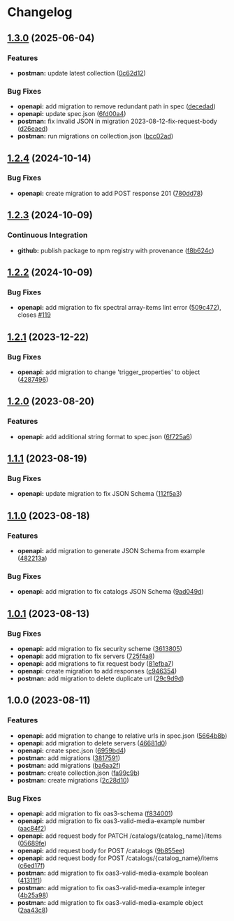 # Changelog

## [1.3.0](https://github.com/braze-community/braze-specification/compare/v1.2.4...v1.3.0) (2025-06-04)


### Features

* **postman:** update latest collection ([0c62d12](https://github.com/braze-community/braze-specification/commit/0c62d12393d94dc110b74cd06674f2204fe7df70))


### Bug Fixes

* **openapi:** add migration to remove redundant path in spec ([decedad](https://github.com/braze-community/braze-specification/commit/decedad701d8eeefd4486acc57a0645f7de37062))
* **openapi:** update spec.json ([6fd00a4](https://github.com/braze-community/braze-specification/commit/6fd00a4e1b70d070c93d4057873da079730028ee))
* **postman:** fix invalid JSON in migration 2023-08-12-fix-request-body ([d26eaed](https://github.com/braze-community/braze-specification/commit/d26eaed5c7c9b096e7a4e9c1de79323749ff6c61))
* **postman:** run migrations on collection.json ([bcc02ad](https://github.com/braze-community/braze-specification/commit/bcc02ad465b2e1dd84a32eaa4bc515f50b4d4cfc))

## [1.2.4](https://github.com/braze-community/braze-specification/compare/v1.2.3...v1.2.4) (2024-10-14)


### Bug Fixes

* **openapi:** create migration to add POST response 201 ([780dd78](https://github.com/braze-community/braze-specification/commit/780dd78d9404ecf6a6d940ce40c545d036f083b1))

## [1.2.3](https://github.com/braze-community/braze-specification/compare/v1.2.2...v1.2.3) (2024-10-09)


### Continuous Integration

* **github:** publish package to npm registry with provenance ([f8b624c](https://github.com/braze-community/braze-specification/commit/f8b624c71d090be39d9fcc8c76789b338441223d))

## [1.2.2](https://github.com/braze-community/braze-specification/compare/v1.2.1...v1.2.2) (2024-10-09)

### Bug Fixes

- **openapi:** add migration to fix spectral array-items lint error ([509c472](https://github.com/braze-community/braze-specification/pull/119/commits/509c472e7e98a75eb2221fdf1b452ff60eeed293)), closes [#119](https://github.com/braze-community/braze-specification/pull/119)

## [1.2.1](https://github.com/braze-community/braze-specification/compare/v1.2.0...v1.2.1) (2023-12-22)

### Bug Fixes

- **openapi:** add migration to change 'trigger_properties' to object ([4287496](https://github.com/braze-community/braze-specification/commit/4287496ed8b538f0895641f82e1ef5a54b59edb6))

## [1.2.0](https://github.com/braze-community/braze-specification/compare/v1.1.1...v1.2.0) (2023-08-20)

### Features

- **openapi:** add additional string format to spec.json ([6f725a6](https://github.com/braze-community/braze-specification/commit/6f725a66609b43ea6cb3239f7d52a5c65036d149))

## [1.1.1](https://github.com/braze-community/braze-specification/compare/v1.1.0...v1.1.1) (2023-08-19)

### Bug Fixes

- **openapi:** update migration to fix JSON Schema ([112f5a3](https://github.com/braze-community/braze-specification/commit/112f5a31873ee49dfff882f713014c37f5423196))

## [1.1.0](https://github.com/braze-community/braze-specification/compare/v1.0.1...v1.1.0) (2023-08-18)

### Features

- **openapi:** add migration to generate JSON Schema from example ([482213a](https://github.com/braze-community/braze-specification/commit/482213ae177abc711462432d68cbc612f5261530))

### Bug Fixes

- **openapi:** add migration to fix catalogs JSON Schema ([9ad049d](https://github.com/braze-community/braze-specification/commit/9ad049dca83edab9cac3471537e5aeb2fde576dc))

## [1.0.1](https://github.com/braze-community/braze-specification/compare/v1.0.0...v1.0.1) (2023-08-13)

### Bug Fixes

- **openapi:** add migration to fix security scheme ([3613805](https://github.com/braze-community/braze-specification/commit/3613805165d3b9f9acb1e345b9d7987d7d877e38))
- **openapi:** add migration to fix servers ([725f4a8](https://github.com/braze-community/braze-specification/commit/725f4a8be731dc58741335cab1b7247101e9625e))
- **openapi:** add migrations to fix request body ([81efba7](https://github.com/braze-community/braze-specification/commit/81efba7558728becc26cd3a35f0595abec9620b3))
- **openapi:** create migration to add responses ([c946354](https://github.com/braze-community/braze-specification/commit/c9463541e2348d7d87e18fdc3822a1570fea2e0b))
- **postman:** add migration to delete duplicate url ([29c9d9d](https://github.com/braze-community/braze-specification/commit/29c9d9d3d4b741d79396437e299d784bf1bd4ccb))

## 1.0.0 (2023-08-11)

### Features

- **openapi:** add migration to change to relative urls in spec.json ([5664b8b](https://github.com/braze-community/braze-specification/commit/5664b8bb8637dd83d5d36ea458fde79a7f5bf723))
- **openapi:** add migration to delete servers ([46681d0](https://github.com/braze-community/braze-specification/commit/46681d00f5cb7160044cc1c934fbe84e9ba4b494))
- **openapi:** create spec.json ([6959bd4](https://github.com/braze-community/braze-specification/commit/6959bd4cbd2ef9aff39e435c0804b4ac7efbb474))
- **postman:** add migrations ([3817591](https://github.com/braze-community/braze-specification/commit/38175911c984a27e103d9ae829e49adf3b3c0db7))
- **postman:** add migrations ([ba6aa2f](https://github.com/braze-community/braze-specification/commit/ba6aa2f131cd1f923e35046f6c24c23f955c756e))
- **postman:** create collection.json ([fa99c9b](https://github.com/braze-community/braze-specification/commit/fa99c9b6db32ddb08bddbe78b93aabfa2f31dbe9))
- **postman:** create migrations ([2c28d10](https://github.com/braze-community/braze-specification/commit/2c28d1069117499b9d96f2a6ef2592d2ed78514b))

### Bug Fixes

- **openapi:** add migration to fix oas3-schema ([f834001](https://github.com/braze-community/braze-specification/commit/f834001a718792852629bc721ae8a819193ade9c))
- **openapi:** add migration to fix oas3-valid-media-example number ([aac84f2](https://github.com/braze-community/braze-specification/commit/aac84f2910b00a728298b954741a60b4e7f50c29))
- **openapi:** add request body for PATCH /catalogs/{catalog_name}/items ([05689fe](https://github.com/braze-community/braze-specification/commit/05689fe225eaa4ec349a56cbcfba347d2831c888))
- **openapi:** add request body for POST /catalogs ([9b855ee](https://github.com/braze-community/braze-specification/commit/9b855ee7f9b5db1fce7fe0ef79ec19e6a6f4ee92))
- **openapi:** add request body for POST /catalogs/{catalog_name}/items ([c6ed17f](https://github.com/braze-community/braze-specification/commit/c6ed17f6f7b77b3d1e0396b12e748e9fbe3f2db7))
- **postman:** add migration to fix oas3-valid-media-example boolean ([41311f1](https://github.com/braze-community/braze-specification/commit/41311f1a19742f244480e87e63135169d947ed16))
- **postman:** add migration to fix oas3-valid-media-example integer ([4b25a98](https://github.com/braze-community/braze-specification/commit/4b25a98edf48eb3368f3fc1982ed6217776417d8))
- **postman:** add migration to fix oas3-valid-media-example object ([2aa43c8](https://github.com/braze-community/braze-specification/commit/2aa43c8c3801c50fdd028649d229cd0f4160dac9))
